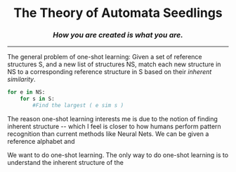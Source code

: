 <center>
    <h1>The Theory of Automata Seedlings</h1>
    <h3><i>How you are created is what you are.</i></h3>
</center>
<hr/>

The general problem of one-shot learning: Given a set of reference structures S, and a new list of structures NS, match
each new structure in NS to a corresponding reference structure in S based on their <i>inherent similarity</i>.

```python
for e in NS:
    for s in S:
        #Find the largest ( e sim s )
```

The reason one-shot learning interests me is due to the notion of finding inherent structure -- which I feel is closer
to how humans perform pattern recognition than current methods like Neural Nets. We can be given a reference alphabet
and


We want to do one-shot learning. The only way to do one-shot learning is to understand the inherent structure of the
